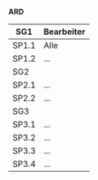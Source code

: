 **ARD**

| SG1 | Bearbeiter |
|--|--|
|  SP1.1| Alle |
|  SP1.2| ... |
| SG2 |  |
|  SP2.1| ... |
|  SP2.2| ... |
| SG3 |  |
|  SP3.1| ... |
|  SP3.2| ... |
|  SP3.3| ... |
|  SP3.4| ... |
